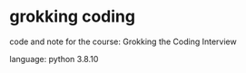 # grokking coding

code and note for the course: Grokking the Coding Interview

language: python 3.8.10